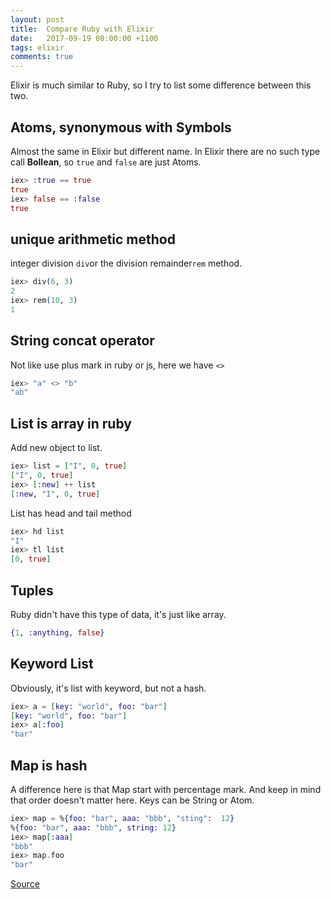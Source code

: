 ```yaml
---
layout: post
title:  Compare Ruby with Elixir
date:   2017-09-19 00:00:00 +1100
tags: elixir
comments: true
---
```

Elixir is much similar to Ruby, so I try to list some difference between this two.

## **Atoms**, synonymous with Symbols
Almost the same in Elixir but different name. In Elixir there are no such type call **Bollean**, so `true` and `false` are just Atoms.
```ex
iex> :true == true
true
iex> false == :false
true
```

## unique arithmetic method
integer division `div`or the division remainder`rem` method.

```ex
iex> div(6, 3)
2
iex> rem(10, 3)
1
```

## String concat operator
Not like use plus mark in ruby or js, here we have `<>`
```ex
iex> "a" <> "b"
"ab"
```

## List is array in ruby
Add new object to list.
```ex
iex> list = ["I", 0, true]
["I", 0, true]
iex> [:new] ++ list
[:new, "I", 0, true]
```
List has head and tail method
```ex
iex> hd list
"I"
iex> tl list
[0, true]
```
## Tuples
Ruby didn't have this type of data, it's just like array.
```ex
{1, :anything, false}
```

## Keyword List
Obviously, it's list with keyword, but not a hash.
```ex
iex> a = [key: "world", foo: "bar"]
[key: "world", foo: "bar"]
iex> a[:foo]
"bar"
```

## Map is hash
A difference here is that Map start with percentage mark. And keep in mind that order doesn't matter here. Keys can be String or Atom.
```ex
iex> map = %{foo: "bar", aaa: "bbb", "sting":  12}
%{foo: "bar", aaa: "bbb", string: 12}
iex> map[:aaa]
"bbb"
iex> map.foo
"bar"
```

[Source](https://elixirschool.com/en/)
